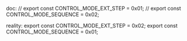 doc:
// export const CONTROL_MODE_EXT_STEP = 0x01;
// export const CONTROL_MODE_SEQUENCE = 0x02;

reality:
export const CONTROL_MODE_EXT_STEP = 0x02;
export const CONTROL_MODE_SEQUENCE = 0x01;
